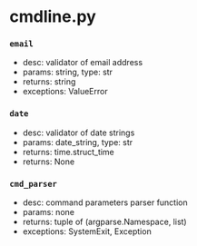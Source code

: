 cmdline.py
=======

### `email`
+ desc: validator of email address
+ params: string, type: str
+ returns: string
+ exceptions: ValueError

### `date`
+ desc: validator of date strings
+ params: date\_string, type: str
+ returns: time.struct\_time
+ returns: None

### `cmd_parser`
+ desc: command parameters parser function
+ params: none
+ returns: tuple of (argparse.Namespace, list)
+ exceptions: SystemExit, Exception
